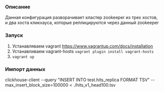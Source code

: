 ### Описание  
Данная конфигурация разворачивает кластер zookeeper из трех хостов, и два хоста кликхауса, которые реплицируются через данный zookeeper  


### Запуск
1. Устанавляваем vagrant  https://www.vagrantup.com/docs/installation  
2. Устанавливаем vagrant-hosts `vagrant plugin install vagrant-hosts`  
3. `vagrant up`  

### Импорт данных
clickhouse-client --query "INSERT INTO test.hits_replica FORMAT TSV" --max_insert_block_size=100000 < ./hits_v1_head100.tsv